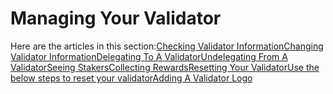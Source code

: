 # Managing Your Validator

Here are the articles in this section:[Checking Validator Information](https://docs.harmony.one/home/validators/managing-your-validator/checking-validator-information)[Changing Validator Information](https://docs.harmony.one/home/validators/managing-your-validator/changing-validator-information)[Delegating To A Validator](https://docs.harmony.one/home/validators/managing-your-validator/delegating-to-a-validator)[Undelegating From A Validator](https://docs.harmony.one/home/validators/managing-your-validator/undelegating-to-a-validator)[Seeing Stakers](https://docs.harmony.one/home/validators/managing-your-validator/seeing-stakers)[Collecting Rewards](https://docs.harmony.one/home/validators/managing-your-validator/collecting-rewards)[Resetting Your ValidatorUse the below steps to reset your validator](https://docs.harmony.one/home/validators/managing-your-validator/resetting-your-node)[Adding A Validator Logo](https://docs.harmony.one/home/validators/managing-your-validator/adding-a-validator-logo)


